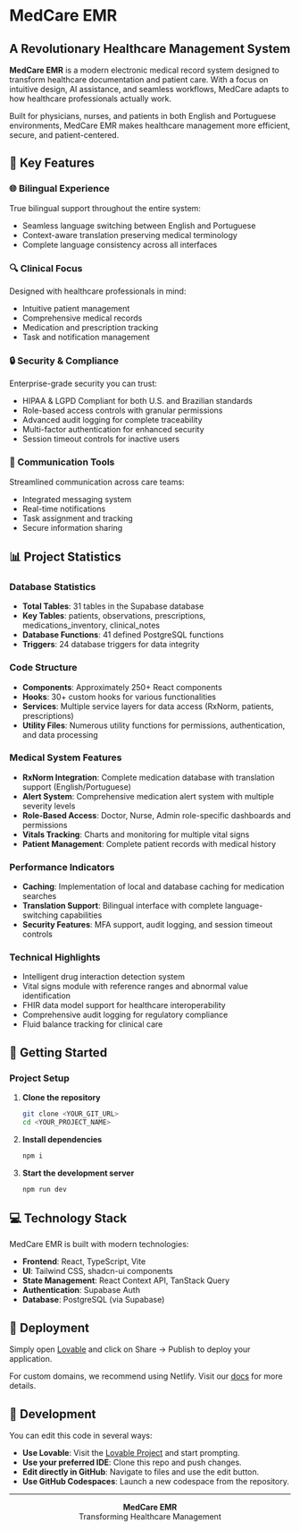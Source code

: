 
# MedCare EMR

## A Revolutionary Healthcare Management System

**MedCare EMR** is a modern electronic medical record system designed to transform healthcare documentation and patient care. With a focus on intuitive design, AI assistance, and seamless workflows, MedCare adapts to how healthcare professionals actually work.

Built for physicians, nurses, and patients in both English and Portuguese environments, MedCare EMR makes healthcare management more efficient, secure, and patient-centered.

## 🌟 Key Features

### 🌐 Bilingual Experience

True bilingual support throughout the entire system:
- Seamless language switching between English and Portuguese
- Context-aware translation preserving medical terminology
- Complete language consistency across all interfaces

### 🔍 Clinical Focus

Designed with healthcare professionals in mind:
- Intuitive patient management
- Comprehensive medical records
- Medication and prescription tracking
- Task and notification management

### 🔒 Security & Compliance

Enterprise-grade security you can trust:
- HIPAA & LGPD Compliant for both U.S. and Brazilian standards
- Role-based access controls with granular permissions
- Advanced audit logging for complete traceability
- Multi-factor authentication for enhanced security
- Session timeout controls for inactive users

### 💬 Communication Tools

Streamlined communication across care teams:
- Integrated messaging system
- Real-time notifications
- Task assignment and tracking
- Secure information sharing

## 📊 Project Statistics

### Database Statistics
- **Total Tables**: 31 tables in the Supabase database
- **Key Tables**: patients, observations, prescriptions, medications_inventory, clinical_notes
- **Database Functions**: 41 defined PostgreSQL functions
- **Triggers**: 24 database triggers for data integrity

### Code Structure
- **Components**: Approximately 250+ React components
- **Hooks**: 30+ custom hooks for various functionalities
- **Services**: Multiple service layers for data access (RxNorm, patients, prescriptions)
- **Utility Files**: Numerous utility functions for permissions, authentication, and data processing

### Medical System Features
- **RxNorm Integration**: Complete medication database with translation support (English/Portuguese)
- **Alert System**: Comprehensive medication alert system with multiple severity levels
- **Role-Based Access**: Doctor, Nurse, Admin role-specific dashboards and permissions
- **Vitals Tracking**: Charts and monitoring for multiple vital signs
- **Patient Management**: Complete patient records with medical history

### Performance Indicators
- **Caching**: Implementation of local and database caching for medication searches
- **Translation Support**: Bilingual interface with complete language-switching capabilities
- **Security Features**: MFA support, audit logging, and session timeout controls

### Technical Highlights
- Intelligent drug interaction detection system
- Vital signs module with reference ranges and abnormal value identification
- FHIR data model support for healthcare interoperability
- Comprehensive audit logging for regulatory compliance
- Fluid balance tracking for clinical care

## 🚀 Getting Started

### Project Setup

1. **Clone the repository**
   ```sh
   git clone <YOUR_GIT_URL>
   cd <YOUR_PROJECT_NAME>
   ```

2. **Install dependencies**
   ```sh
   npm i
   ```

3. **Start the development server**
   ```sh
   npm run dev
   ```

## 💻 Technology Stack

MedCare EMR is built with modern technologies:

- **Frontend**: React, TypeScript, Vite
- **UI**: Tailwind CSS, shadcn-ui components
- **State Management**: React Context API, TanStack Query
- **Authentication**: Supabase Auth
- **Database**: PostgreSQL (via Supabase)

## 📱 Deployment

Simply open [Lovable](https://lovable.dev/projects/d020a766-3e82-435e-a30b-6267c420b937) and click on Share -> Publish to deploy your application.

For custom domains, we recommend using Netlify. Visit our [docs](https://docs.lovable.dev/tips-tricks/custom-domain/) for more details.

## 🔧 Development

You can edit this code in several ways:

- **Use Lovable**: Visit the [Lovable Project](https://lovable.dev/projects/d020a766-3e82-435e-a30b-6267c420b937) and start prompting.
- **Use your preferred IDE**: Clone this repo and push changes.
- **Edit directly in GitHub**: Navigate to files and use the edit button.
- **Use GitHub Codespaces**: Launch a new codespace from the repository.

---

<p align="center">
  <b>MedCare EMR</b><br>
  Transforming Healthcare Management<br>
</p>
